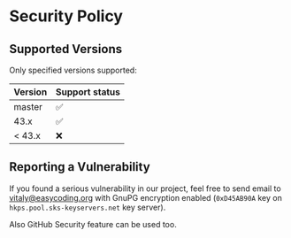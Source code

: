 # Security Policy

## Supported Versions

Only specified versions supported:

| Version | Support status     |
| ------- | ------------------ |
| master  | :white_check_mark: |
| 43.x    | :white_check_mark: |
| < 43.x  | :x:                |

## Reporting a Vulnerability

If you found a serious vulnerability in our project, feel free to send email to vitaly@easycoding.org with GnuPG encryption enabled (`0xD45AB90A` key on `hkps.pool.sks-keyservers.net` key server).

Also GitHub Security feature can be used too.
